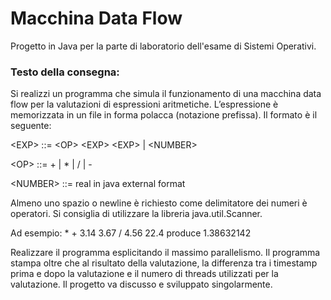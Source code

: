 # Macchina Data Flow

Progetto in Java per la parte di laboratorio dell'esame di Sistemi Operativi.


### Testo della consegna:

Si realizzi un programma che simula il funzionamento di una macchina data flow per la valutazioni di espressioni aritmetiche. L’espressione è memorizzata in un file in forma polacca (notazione prefissa). Il formato è il seguente:

\<EXP>    ::= \<OP> \<EXP> \<EXP> | \<NUMBER>

\<OP>     ::= \+ | \* | / | -

\<NUMBER> ::= real in java external format

Almeno uno spazio o newline è richiesto come delimitatore dei numeri è operatori. Si consiglia di utilizzare la libreria java.util.Scanner.

Ad esempio:
\* \+ 3.14 3.67 / 4.56 22.4
produce 1.38632142

Realizzare il programma esplicitando il massimo parallelismo. Il programma stampa oltre che al risultato della valutazione, la differenza tra i timestamp prima e dopo la valutazione e il numero di threads utilizzati per la valutazione. 
Il progetto va discusso e sviluppato singolarmente.

